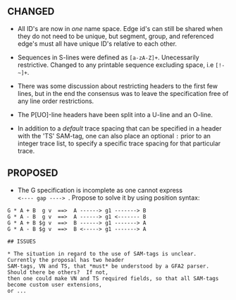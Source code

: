## CHANGED

* All ID's are now in *one* name space.  Edge id's can still be shared when they do not need to be
unique, but segment, group, and referenced edge's must all have unique ID's relative to each other.

* Sequences in S-lines were defined as <code>[a-zA-Z]+</code>.  Unecessarily restrictive.  Changed
to any printable sequence excluding space, i.e <code>[!-~]+</code>.

* There was some discussion about restricting headers to the first few lines, but in the end the
consensus was to leave the specification free of any line order restrictions.

* The P[UO]-line headers have been split into a U-line and an O-line.

* In addition to a *default* trace spacing that can be specified in a header with the 'TS' SAM-tag,
one can also place an optional <code><int>:</code> prior to an integer trace list, to specify a
specific trace spacing for that particular trace.

## PROPOSED

* The G specification is incomplete as one cannot express <code> <---- gap ----> </code>.  Propose to solve it by using position syntax:
```
G * A + B  g v  ==>  A ------> g1 -------> B
G * A - B  g v  ==>  A ------> g1 <------- B
G * A + B $g v  ==>  B ------> g1 -------> A
G * A - B $g v  ==>  B <-----> g1 -------> A

## ISSUES

* The situation in regard to the use of SAM-tags is unclear.  Currently the proposal has two header
SAM-tags, VN and TS, that *must* be understood by a GFA2 parser.  Should there be others?  If not,
then one could make VN and TS required fields, so that all SAM-tags become custom user extensions,
or ...
